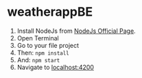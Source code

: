 ﻿# weatherappBE


1. Install NodeJs from [NodeJs Official Page](https://nodejs.org/en).
2. Open Terminal
3. Go to your file project
4. Then: ```npm install```
5. And: ```npm start```
6. Navigate to [localhost:4200](localhost:4200)
